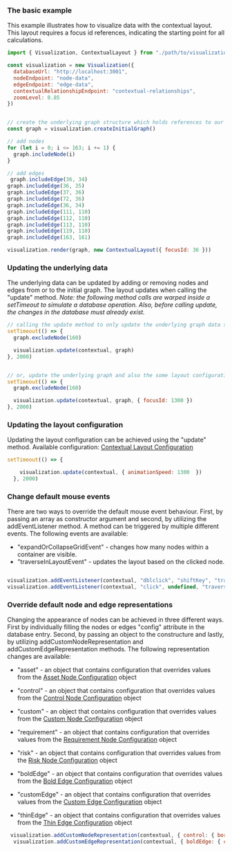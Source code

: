 ### The basic example

This example illustrates how to visualize data with the contextual layout. This layout requires a focus id references, indicating the starting point for all calculations.

```javascript
import { Visualization, ContextualLayout } from "./path/to/visualization.min.js"

const visualization = new Visualization({
  databaseUrl: "http://localhost:3001",
  nodeEndpoint: "node-data",
  edgeEndpoint: "edge-data",
  contextualRelationshipEndpoint: "contextual-relationships",
  zoomLevel: 0.85
})


// create the underlying graph structure which holds references to our data
const graph = visualization.createInitialGraph()

// add nodes
for (let i = 0; i <= 163; i += 1) {
  graph.includeNode(i)
}

// add edges
 graph.includeEdge(36, 34)
graph.includeEdge(36, 35)
graph.includeEdge(37, 36)
graph.includeEdge(72, 36)
graph.includeEdge(36, 34)
graph.includeEdge(111, 110)
graph.includeEdge(112, 110)
graph.includeEdge(113, 110)
graph.includeEdge(119, 110)
graph.includeEdge(163, 161)

visualization.render(graph, new ContextualLayout({ focusId: 36 }))

```

### Updating the underlying data

The underlying data can be updated by adding or removing nodes and edges from or to the initial graph. The layout updates when calling the "update" method. <em>Note: the following method calls are warped inside a setTimeout to simulate a database operation. Also, before calling update, the changes in the database must already exist.</em>

```javascript
// calling the update method to only update the underlying graph data structure
setTimeout(() => {
  graph.excludeNode(160)

  visualization.update(contextual, graph)
}, 2000)


// or, update the underlying graph and also the some layout configuration
setTimeout(() => {
  graph.excludeNode(160)

  visualization.update(contextual, graph, { focusId: 1300 })
}, 2000)
```

### Updating the layout configuration

Updating the layout configuration can be achieved using the "update" method. Available configuration: [Contextual Layout Configuration](./ContextualLayoutConfiguration.html)

```javascript
setTimeout(() => {

    visualization.update(contextual, { animationSpeed: 1300  })
  }, 2000)
```

### Change default mouse events

There are two ways to override the default mouse event behaviour. First, by passing an array as constructor argument and second, by utilizing the addEventListener method. A method can be triggered by multiple different events. The following events are available:

* "expandOrCollapseGridEvent" - changes how many nodes within a container are visible. 
* "traverseInLayoutEvent" - updates the layout based on the clicked node.

```javascript

visualization.addEventListener(contextual, "dblclick", "shiftKey", "traverseInLayoutEvent")
visualization.addEventListener(contextual, "click", undefined, "traverseInLayoutEvent")

```

### Override default node and edge representations

Changing the appearance of nodes can be achieved in three different ways. First by individually filling the nodes or edges "config" attribute in the database entry. Second, by passing an object to the constructure and lastly, by utilizing addCustomNodeRepresentation and addCustomEdgeRepresentation methods. The following representation changes are available:

* "asset" - an object that contains configuration that overrides values from the [Asset Node Configuration](./AssetNodeConfiguration.html) object
* "control" - an object that contains configuration that overrides values from the [Control Node Configuration](./ControlNodeConfiguration.html) object
* "custom" - an object that contains configuration that overrides values from the [Custom Node Configuration](./CustomNodeConfiguration.html) object
* "requirement" - an object that contains configuration that overrides values from the [Requirement Node Configuration](./RequirementNodeConfiguration.html) object
* "risk" - an object that contains configuration that overrides values from the [Risk Node Configuration](./RiskNodeConfiguration.html) object


* "boldEdge" - an object that contains configuration that overrides values from the [Bold Edge Configuration](./BoldEdgeConfiguration.html) object
* "customEdge" - an object that contains configuration that overrides values from the [Custom Edge Configuration](./CustomEdgeConfiguration.html) object
* "thinEdge" - an object that contains configuration that overrides values from the [Thin Edge Configuration](./ThinEdgeConfiguration.html) object

```javascript
 visualization.addCustomNodeRepresentation(contextual, { control: { borderStrokeColor: "#f0f" } })
  visualization.addCustomEdgeRepresentation(contextual, { boldEdge: { color: "#f0f" } })
```